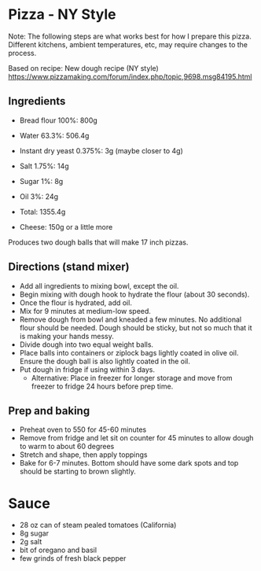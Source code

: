 # Pizza - NY Style

Note: The following steps are what works best for how I prepare this pizza. Different kitchens, ambient temperatures, etc, may require changes to the process.

Based on recipe: New dough recipe (NY style)
https://www.pizzamaking.com/forum/index.php/topic,9698.msg84195.html

## Ingredients
* Bread flour 100%: 800g
* Water 63.3%: 506.4g 
* Instant dry yeast 0.375%: 3g (maybe closer to 4g)
* Salt 1.75%: 14g 
* Sugar 1%: 8g 
* Oil 3%: 24g
* Total: 1355.4g

* Cheese: 150g or a little more

Produces two dough balls that will make 17 inch pizzas.

## Directions (stand mixer)
* Add all ingredients to mixing bowl, except the oil.
* Begin mixing with dough hook to hydrate the flour (about 30 seconds).
* Once the flour is hydrated, add oil.
* Mix for 9 minutes at medium-low speed.
* Remove dough from bowl and kneaded a few minutes. No additional flour should be needed. Dough should be sticky, but not so much that it is making your hands messy.
* Divide dough into two equal weight balls.
* Place balls into containers or ziplock bags lightly coated in olive oil. Ensure the dough ball is also lightly coated in the oil. 
* Put dough in fridge if using within 3 days. 
  * Alternative: Place in freezer for longer storage and move from freezer to fridge 24 hours before prep time.

## Prep and baking
* Preheat oven to 550 for 45-60 minutes
* Remove from fridge and let sit on counter for 45 minutes to allow dough to warm to about 60 degrees
* Stretch and shape, then apply toppings
* Bake for 6-7 minutes. Bottom should have some dark spots and top should be starting to brown slightly.

# Sauce
* 28 oz can of steam pealed tomatoes (California)
* 8g sugar
* 2g salt
* bit of oregano and basil
* few grinds of fresh black pepper
  
